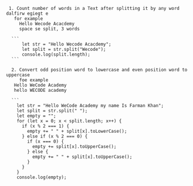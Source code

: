      1. Count number of words in a Text after splitting it by any word dalfirw egiegt e
       for example
         Hello Wecode Acacdemy
         space se split, 3 words

      ```
          let str = "Hello Wecode Acacdemy";
          let split = str.split("Wecode");
          console.log(split.length);
      ```

      2. Convert odd position word to lowercase and even position word to uppercase
         foe example
       Hello WeCode Academy
       hello WECODE academy

      ```
        let str = "Hello WeCode Academy my name Is Farman Khan";
        let split = str.split(" ");
        let empty = "";
        for (let x = 0; x < split.length; x++) {
          if (x % 2 === 1) {
            empty += " " + split[x].toLowerCase();
          } else if (x % 2 === 0) {
            if (x === 0) {
              empty += split[x].toUpperCase();
            } else {
              empty += " " + split[x].toUpperCase();
            }
          }
        }
        console.log(empty);
